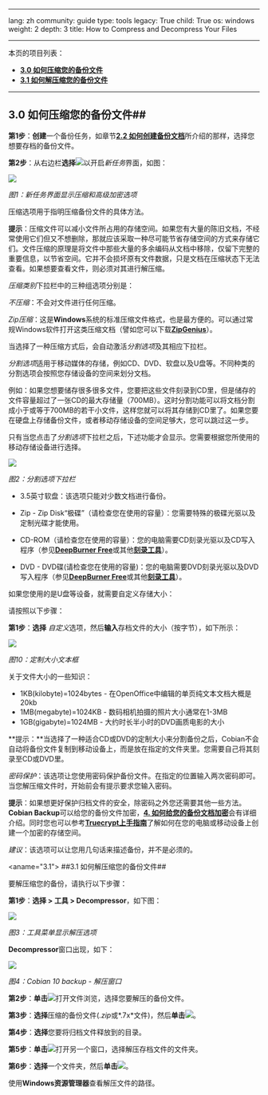 

---

lang: zh
community: guide
type: tools
legacy: True
child: True
os: windows
weight: 2
depth: 3
title: How to Compress and Decompress Your Files

---

本页的项目列表：

- [**3.0 如何压缩您的备份文件**](#3.0)
- [**3.1 如何解压缩您的备份文件**](#3.1)

-------

<a name="3.0"></a>
## 3.0 如何压缩您的备份文件##

**第1步**：**创建**一个备份任务，如章节[**2.2 如何创建备份文档**](/zh/cobian_howtobackup#2.2)所介绍的那样，选择您想要存档的备份文件。

**第2步**：从右边栏**选择**![](/sbox/screen/cobian-zh/22.png)以开启*新任务*界面，如图：

![](/sbox/screen/cobian-zh/23.png)

*图1：新任务界面显示压缩和高级加密选项*

压缩选项用于指明压缩备份文件的具体方法。

**提示**：压缩文件可以减小文件所占用的存储空间。如果您有大量的陈旧文档，不经常使用它们但又不想删除，那就应该采取一种尽可能节省存储空间的方式来存储它们。文件压缩的原理是将文件中那些大量的多余编码从文档中移除，仅留下完整的重要信息，以节省空间。它并不会损坏原有文件数据，只是文档在压缩状态下无法查看。如果想要查看文件，则必须对其进行解压缩。

*压缩类别*下拉栏中的三种组选项分别是：

*不压缩*：不会对文件进行任何压缩。

*Zip压缩*：这是**Windows**系统的标准压缩文件格式，也是最方便的。可以通过常规Windows软件打开这类压缩文档（譬如您可以下载[**ZipGenius**](http://www.zipgenius.it/)）。

当选择了一种压缩方式后，会自动激活*分割选项*及其相应下拉栏。

*分割选项*适用于移动媒体的存储，例如CD、DVD、软盘以及U盘等。不同种类的分割选项会按照您存储设备的空间来划分文档。

例如：如果您想要储存很多很多文件，您要把这些文件刻录到CD里，但是储存的文件容量超过了一张CD的最大存储量（700MB）。这时分割功能可以将文档分割成小于或等于700MB的若干小文件，这样您就可以将其存储到CD里了。如果您要在硬盘上存储备份文件，或者移动存储设备的空间足够大，您可以跳过这一步。

只有当您点击了*分割选项*下拉栏之后，下述功能才会显示。您需要根据您所使用的移动存储设备进行选择。

![](/sbox/screen/cobian-zh/24.png)

*图2：分割选项下拉栏*

- 3.5英寸软盘：该选项只能对少数文档进行备份。

- Zip - Zip Disk“极碟”（请检查您在使用的容量）：您需要特殊的极碟光驱以及定制光碟才能使用。

- CD-ROM（请检查您在使用的容量）：您的电脑需要CD刻录光驱以及CD写入程序（参见[**DeepBurner Free**](http://www.deepburner.com/)或其他[**刻录工具**](http://www.thefreecountry.com/utilities/dvdcdburning.shtml)）。

- DVD - DVD碟(请检查您在使用的容量)：您的电脑需要DVD刻录光驱以及DVD写入程序（参见[**DeepBurner Free**](http://www.deepburner.com/)或其他[**刻录工具**](http://www.thefreecountry.com/utilities/dvdcdburning.shtml)）。

如果您使用的是U盘等设备，就需要自定义存储大小：

请按照以下步骤：

**第1步**：**选择** *自定义*选项，然后<b>输入</b>存档文件的大小（按字节），如下所示：

![](/sbox/screen/cobian-zh/25.png)

*图10：定制大小文本框*

关于文件大小的一些知识：

- 1KB(kilobyte)=1024bytes - 在OpenOffice中编辑的单页纯文本文档大概是20kb
- 1MB(megabyte)=1024KB - 数码相机拍摄的照片大小通常在1-3MB
- 1GB(gigabyte)=1024MB - 大约时长半小时的DVD画质电影的大小

**提示：**当选择了一种适合CD或DVD的定制大小来分割备份之后，Cobian不会自动将备份文件复制到移动设备上，而是放在指定的文件夹里。您需要自己将其刻录至CD或DVD里。

*密码保护*：该选项让您使用密码保护备份文件。在指定的位置输入两次密码即可。当您解压缩文件时，开始前会有提示要求您输入密码。

**提示**：如果想更好保护归档文件的安全，除密码之外您还需要其他一些方法。**Cobian Backup**可以给您的备份文件加密，[**4. 如何给您的备份文档加密**](/zh/cobian_encryp)会有详细介绍。同时您也可以参考[**Truecrypt上手指南**](/zh/truecrypt_main)了解如何在您的电脑或移动设备上创建一个加密的存储空间。

*建议*：该选项可以让您用几句话来描述备份，并不是必须的。

<aname="3.1"></a>
##3.1 如何解压缩您的备份文件##

要解压缩您的备份，请执行以下步骤：

**第1步**：**选择 > 工具 > Decompressor**，如下图：

![](/sbox/screen/cobian-zh/26.png)

*图3：工具菜单显示解压选项*

**Decompressor**窗口出现，如下：

![](/sbox/screen/cobian-zh/27.png)

*图4：Cobian 10 backup - 解压窗口*

**第2步**：**单击**![](/sbox/screen/cobian-zh/28.png)打开文件浏览，选择您要解压的备份文件。

**第3步**：**选择**压缩的备份文件(*.zip*或*.7x*文件)，然后**单击**![](/sbox/screen/cobian-zh/13.png)。

**第4步**：**选择**您要将归档文件释放到的目录。

**第5步**：**单击**![](/sbox/screen/cobian-zh/29.png)打开另一个窗口，选择解压存档文件的文件夹。

**第6步**：**选择**一个文件夹，然后**单击**![](/sbox/screen/cobian-zh/13.png)。

使用**Windows资源管理器**查看解压文件的路径。


